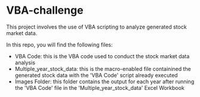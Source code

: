 # VBA-challenge
This project involves the use of VBA scripting to analyze generated stock market data. 

In this repo, you will find the following files:
- VBA Code: this is the VBA code used to conduct the stock market data analysis
- Multiple_year_stock_data: this is the macro-enabled file containined the generated stock data with the 'VBA Code' script already executed
- Images Folder: this folder contains the output for each year after running the 'VBA Code' file in the 'Multiple_year_stock_data' Excel Workbook

